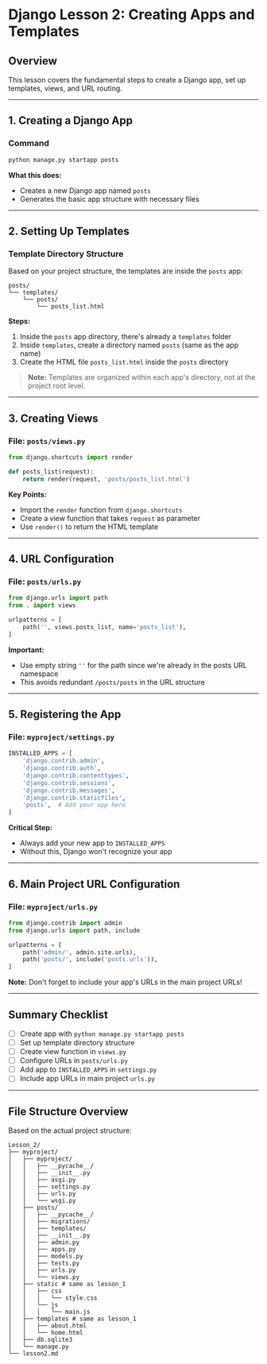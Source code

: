 # Django Lesson 2: Creating Apps and Templates

## Overview
This lesson covers the fundamental steps to create a Django app, set up templates, views, and URL routing.

---

## 1. Creating a Django App

### Command
```bash
python manage.py startapp posts
```

**What this does:**
- Creates a new Django app named `posts`
- Generates the basic app structure with necessary files

---

## 2. Setting Up Templates

### Template Directory Structure
Based on your project structure, the templates are inside the `posts` app:

```
posts/
└── templates/
    └── posts/
        └── posts_list.html
```

**Steps:**
1. Inside the `posts` app directory, there's already a `templates` folder
2. Inside `templates`, create a directory named `posts` (same as the app name)
3. Create the HTML file `posts_list.html` inside the `posts` directory

> **Note:** Templates are organized within each app's directory, not at the project root level.

---

## 3. Creating Views

### File: `posts/views.py`

```python
from django.shortcuts import render

def posts_list(request):
    return render(request, 'posts/posts_list.html')
```

**Key Points:**
- Import the `render` function from `django.shortcuts`
- Create a view function that takes `request` as parameter
- Use `render()` to return the HTML template

---

## 4. URL Configuration

### File: `posts/urls.py`

```python
from django.urls import path
from . import views

urlpatterns = [
    path('', views.posts_list, name='posts_list'),
]
```

**Important:**
- Use empty string `''` for the path since we're already in the posts URL namespace
- This avoids redundant `/posts/posts` in the URL structure

---

## 5. Registering the App

### File: `myproject/settings.py`

```python
INSTALLED_APPS = [
    'django.contrib.admin',
    'django.contrib.auth',
    'django.contrib.contenttypes',
    'django.contrib.sessions',
    'django.contrib.messages',
    'django.contrib.staticfiles',
    'posts',  # Add your app here
]
```

**Critical Step:**
- Always add your new app to `INSTALLED_APPS`
- Without this, Django won't recognize your app

---

## 6. Main Project URL Configuration

### File: `myproject/urls.py`

```python
from django.contrib import admin
from django.urls import path, include

urlpatterns = [
    path('admin/', admin.site.urls),
    path('posts/', include('posts.urls')),
]
```

**Note:** Don't forget to include your app's URLs in the main project URLs!

---

## Summary Checklist

- [ ] Create app with `python manage.py startapp posts`
- [ ] Set up template directory structure
- [ ] Create view function in `views.py`
- [ ] Configure URLs in `posts/urls.py`
- [ ] Add app to `INSTALLED_APPS` in `settings.py`
- [ ] Include app URLs in main project `urls.py`

---

## File Structure Overview

Based on the actual project structure:

```
Lesson_2/
├── myproject/
│   ├── myproject/
│   │   ├── __pycache__/
│   │   ├── __init__.py
│   │   ├── asgi.py
│   │   ├── settings.py
│   │   ├── urls.py
│   │   └── wsgi.py
│   ├── posts/
│   │   ├── __pycache__/
│   │   ├── migrations/
│   │   ├── templates/
│   │   ├── __init__.py
│   │   ├── admin.py
│   │   ├── apps.py
│   │   ├── models.py
│   │   ├── tests.py
│   │   ├── urls.py
│   │   └── views.py
│   ├── static # same as lesson_1
│   │   ├── css
│   │   │   └── style.css
│   │   └── js
│   │   │   └── main.js
│   ├── templates # same as lesson_1
│   │   ├── about.html
│   │   └── home.html
│   ├── db.sqlite3
│   └── manage.py
└── lesson2.md
```